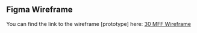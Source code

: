 ## Figma Wireframe

You can find the link to the wireframe [prototype] here: [30 MFF Wireframe](https://www.figma.com/proto/9OUJp1olSfL7t8W88q5o1s/30MFF-%7C-Communications-Lab?page-id=0%3A1&node-id=1%3A2&viewport=384%2C333%2C0.53&scaling=scale-down)

